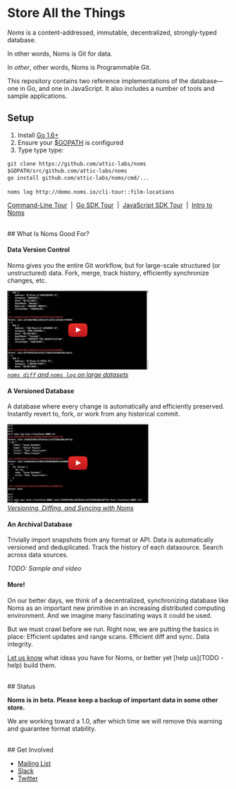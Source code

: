 # Store All the Things

*Noms* is a content-addressed, immutable, decentralized, strongly-typed database.

In other words, Noms is Git for data.

In *other*, other words, Noms is Programmable Git.

This repository contains two reference implementations of the database—one in Go, and one in JavaScript. It also includes a number of tools and sample applications.


## Setup

1. Install [Go 1.6+](https://golang.org/dl/)
2. Ensure your [$GOPATH](https://github.com/golang/go/wiki/GOPATH) is configured
3. Type type type:
```
git clone https://github.com/attic-labs/noms $GOPATH/src/github.com/attic-labs/noms
go install github.com/attic-labs/noms/cmd/...

noms log http://demo.noms.io/cli-tour::film-locations
```
[Command-Line Tour](doc/cli-tour.md)&nbsp; | &nbsp;[Go SDK Tour](doc/go-tour.md)&nbsp; | &nbsp;[JavaScript SDK Tour](doc/js-tour.md)&nbsp; | &nbsp;[Intro to Noms](doc/intro.md)

<br/>
## What Is Noms Good For?

#### Data Version Control

Noms gives you the entire Git workflow, but for large-scale structured (or unstructured) data. Fork, merge, track history, efficiently synchronize changes, etc.

[<img src="doc/data-version-control.png" width="320" height="180">](https://www.youtube.com/watch?v=ONByMptWa2A)<br/>
*[`noms diff` and `noms log` on large datasets](https://www.youtube.com/watch?v=ONByMptWa2A)*


#### A Versioned Database

A database where every change is automatically and efficiently preserved. Instantly revert to, fork, or work from any historical commit.

[<img src="doc/versioned-database.png" width="320" height="180">](https://www.youtube.com/watch?v=JDO3z0vHEso)<br/>
*[Versioning, Diffing, and Syncing with Noms](https://www.youtube.com/watch?v=JDO3z0vHEso)*


#### An Archival Database

Trivially import snapshots from any format or API. Data is automatically versioned and deduplicated. Track the history of each datasource. Search across data sources.

*TODO: Sample and video*


#### More!

On our better days, we think of a decentralized, synchronizing database like Noms as an important new primitive in an increasing distributed computing environment. And we imagine many fascinating ways it could be used.

But we must crawl before we run. Right now, we are putting the basics in place: Efficient updates and range scans. Efficient diff and sync. Data integrity.

[Let us know](https://groups.google.com/forum/#!forum/nomsdb) what ideas you have for Noms, or better yet [help us](TODO - help) build them.

<br>
## Status

**Noms is in beta. Please keep a backup of important data in some other store.**

We are working toward a 1.0, after which time we will remove this warning and guarantee format stability.

<br>
## Get Involved

- [Mailing List](https://groups.google.com/forum/#!forum/nomsdb)
- [Slack](atticlabs.slack.com/messages/dev)
- [Twitter](https://twitter.com/nomsdb)

